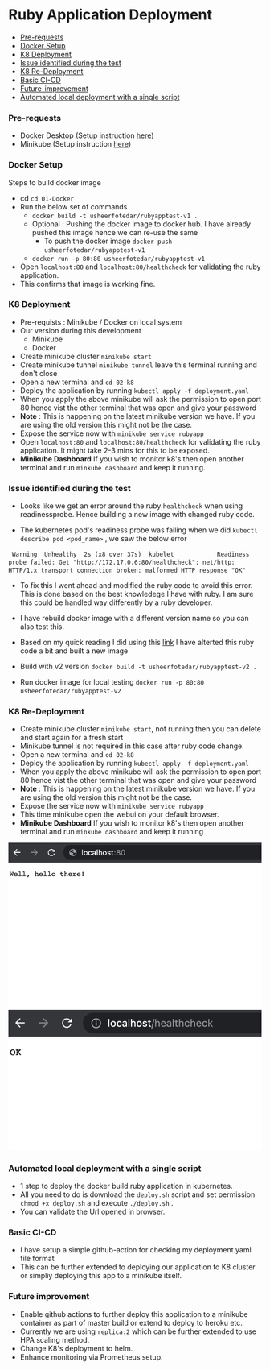 # Ruby Application Deployment

- [Pre-requests](#pre-requests)
- [Docker Setup](#docker-setup)
- [K8 Deployment](#k8-deployment)
- [Issue identified during the test](#issue-identified-during-the-test)
- [K8 Re-Deployment](#k8-re-deployment)
- [Basic CI-CD](#basic-ci-cd)
- [Future-improvement](#future-improvement)
- [Automated local deployment with a single script](#automated-local-deployment-with-a-single-script)


### Pre-requests 
- Docker Desktop (Setup instruction [here](https://www.docker.com/products/docker-desktop))
- Minikube (Setup instruction [here](https://minikube.sigs.k8s.io/docs/start/))

### Docker Setup

Steps to build docker image

- cd `cd 01-Docker` 
- Run the below set of commands
  - `docker build -t usheerfotedar/rubyapptest-v1 .`
  - Optional : Pushing the docker image to docker hub. I have already pushed this image hence we can re-use the same
    - To push the docker image `docker push usheerfotedar/rubyapptest-v1`
  - `docker run -p 80:80 usheerfotedar/rubyapptest-v1`
- Open `localhost:80` and `localhost:80/healthcheck` for validating the ruby application.
- This confirms that image is working fine.

### K8 Deployment
- Pre-requists : Minikube / Docker on local system
- Our version during this development 
  - Minikube
  - Docker
- Create minikube cluster `minikube start`
- Create minikube tunnel `minikube tunnel` leave this terminal running and don't close
- Open a new terminal and `cd 02-k8` 
- Deploy the application by running `kubectl apply -f deployment.yaml`
- When you apply the above minikube will ask the permission to open port 80 hence vist the other terminal that was open and give your password 
- **Note** : This is happening on the latest minikube version we have. If you are using the old version this might not be the case.
- Expose the service now with `minikube service rubyapp`
- Open `localhost:80` and `localhost:80/healthcheck` for validating the ruby application. It might take 2-3 mins for this to be exposed.
- **Minikube Dashboard** If you wish to monitor k8's then open another terminal and run `minkube dashboard` and keep it running.

### Issue identified during the test
- Looks like we get an error around the ruby `healthcheck` when using readinessprobe. Hence building a new image with changed ruby code.

- The kubernetes pod's readiness probe was failing when we did 
`kubectl describe pod <pod_name>` , we saw the below error

```
 Warning  Unhealthy  2s (x8 over 37s)  kubelet            Readiness probe failed: Get "http://172.17.0.6:80/healthcheck": net/http: HTTP/1.x transport connection broken: malformed HTTP response "OK"
```
- To fix this I went ahead and modified the ruby code to avoid this error. This is done based on the best knowledege I have with ruby. I am sure this could be handled way differently by a ruby developer.

- I have rebuild docker image with a different version name so you can also test this.
- Based on my quick reading I did using this [link](https://blog.appsignal.com/2016/11/23/ruby-magic-building-a-30-line-http-server-in-ruby.html) I have alterted this ruby code a bit and built a new image
- Build with v2 version `docker build -t usheerfotedar/rubyapptest-v2 .`
- Run docker image for local testing `docker run -p 80:80 usheerfotedar/rubyapptest-v2`

### K8 Re-Deployment 
- Create minikube cluster `minikube start`, not running then you can delete and start again for a fresh start
- Minikube tunnel is not required in this case after ruby code change.
- Open a new terminal and `cd 02-k8` 
- Deploy the application by running `kubectl apply -f deployment.yaml`
- When you apply the above minikube will ask the permission to open port 80 hence vist the other terminal that was open and give your password 
- **Note** : This is happening on the latest minikube version we have. If you are using the old version this might not be the case.
- Expose the service now with `minikube service rubyapp`
- This time minikube open the webui on your default browser.
- **Minikube Dashboard** If you wish to monitor k8's then open another terminal and run `minkube dashboard` and keep it running

![HomePage](images/1-home.png)
![Healthcheck](images/2-healthcheck.png)


### Automated local deployment with a single script
- 1 step to deploy the docker build ruby application in kubernetes.
- All you need to do is download the `deploy.sh` script and set permission `chmod +x deploy.sh` and execute `./deploy.sh` .
- You can validate the Url opened in browser.

### Basic CI-CD
- I have setup a simple github-action for checking my deployment.yaml file format
- This can be further extended to deploying our application to K8 cluster or simpliy deploying this app to a minikube itself.

### Future improvement 
- Enable github actions to further deploy this application to a minikube container as part of master build or extend to deploy to heroku etc.
- Currently we are using `replica:2` which can be further extended to use HPA scaling method.
- Change K8's deployment to helm.
- Enhance monitoring via Prometheus setup.